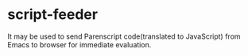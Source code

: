 # script-feeder
It may be used to send Parenscript code(translated to JavaScript) from Emacs to browser for immediate evaluation.



